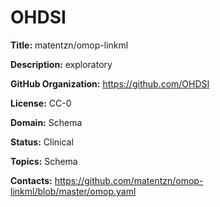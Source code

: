 [//]: # (DO NOT MANUALLY EDIT THIS FILE. IT IS GENERATED FROM A TEMPLATE.)

# OHDSI

**Title:** matentzn/omop-linkml

**Description:** exploratory

**GitHub Organization:** https://github.com/OHDSI



**License:** CC-0

**Domain:** Schema

**Status:** Clinical

**Topics:** Schema

**Contacts:** https://github.com/matentzn/omop-linkml/blob/master/omop.yaml